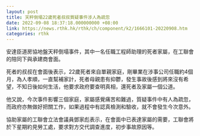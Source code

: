 ```yaml
---
layout: post
title: 天秤倒塌22歲死者叔叔質疑事件涉人為疏忽
date: 2022-09-08 18:37:18.000000000 +08:00
link: https://news.rthk.hk/rthk/ch/component/k2/1666101-20220908.htm
categories: rthk
---
```


安達臣道房協地盤天秤倒塌事件，其中一名任職工程師助理的死者家屬，在工聯會的陪同下與承建商會面。

死者的叔叔在會面後表示，22歲死者來自單親家庭，剛畢業在涉事公司任職約4個月，為人孝順，一直幫補家計，死者母親患有抑鬱，發生事故後感到將來沒有希望，不知日後如何生活，他要求政府要查明真相，還死者及家屬一個公道。

他又說，今次事件影響三個家庭，家屬感覺痛苦和難過，質疑事件中有人為疏忽，而政府亦無做好把關工作，如果過程中有認真檢測和驗收，就不會發生今次意外。

協助家屬的工聯會立法會議員鄧家彪表示，在會面中已表達家屬的需要，工聯會將於下星期約見勞工處，要求對方交代調查進度，初步事故原因等。
